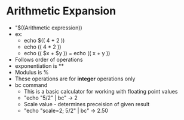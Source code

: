 # Arithmetic Expansion
- "$((Arithmetic expression))
- ex:
    - echo $(( 4 + 2 ))
    - echo (( 4 * 2 ))
    - echo (( $x + $y )) = echo (( x + y ))
- Follows order of operations
- exponentiation is **
- Modulus is %
- These operations are for __integer__ operations only
- bc command
    - This is a basic calculator for working with floating point values
    - "echo "5/2" | bc" -> 2
    - Scale value - determines preceision of given result
    - "echo "scale=2; 5/2" | bc" -> 2.50